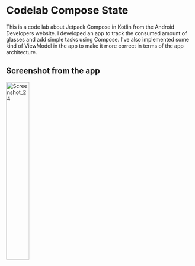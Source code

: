 # Codelab Compose State
This is a code lab about Jetpack Compose in Kotlin from the Android Developers website. I developed an app to track the consumed amount of glasses and add simple tasks using Compose. I've also implemented some kind of ViewModel in the app to make it more correct in terms of the app architecture.

## Screenshot from the app
<img width="35%" alt="Screenshot_24" src="https://user-images.githubusercontent.com/92806557/233142075-16bb2358-7b75-4b6e-bc9a-beba73013221.png">
